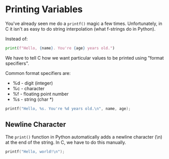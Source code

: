 # Printing Variables

You've already seen me do a `printf()` magic a few times. Unfortunately, in C it isn't as easy to do string interpolation (what f-strings do in Python).

Instead of:

```py
print(f"Hello, {name}. You're {age} years old.")
```

We have to tell C how we want particular values to be printed using "format specifiers".

Common format specifiers are:

- %d - digit (integer)
- %c - character
- %f - floating point number
- %s - string (char *)

```c
printf("Hello, %s. You're %d years old.\n", name, age);
```

## Newline Character

The `print()` function in Python automatically adds a newline character (\n) at the end of the string. In C, we have to do this manually.

```c
printf("Hello, world!\n");
```

